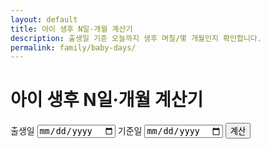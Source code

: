 ```yaml
---
layout: default
title: 아이 생후 N일·개월 계산기
description: 출생일 기준 오늘까지 생후 며칠/몇 개월인지 확인합니다.
permalink: family/baby-days/
---
```


# 아이 생후 N일·개월 계산기
<div class="card" style="max-width:720px;margin:0 auto;">
  <form onsubmit="event.preventDefault(); bdCalc();" style="margin-bottom:12px;">
    <label>출생일 <input type="date" id="dob" required></label>
    <label>기준일 <input type="date" id="ref"></label>
    <button type="submit" class="btn">계산</button>
  </form>

  <!-- 결과 박스: 전역 .result-box 사용 -->
  <div id="bd-out" class="result-box"></div>
</div>

<script>
// YYYY-MM-DD 포맷
function fmt(d){
  const y=d.getFullYear();
  const m=String(d.getMonth()+1).padStart(2,'0');
  const dd=String(d.getDate()).padStart(2,'0');
  return `${y}-${m}-${dd}`;
}
// 숫자 보기 좋게
const i18n = n => Number(n).toLocaleString('ko-KR');

// 페이지 로드 시 기준일 기본값=오늘
(function init(){
  const ref = document.getElementById('ref');
  if(!ref.value) ref.value = fmt(new Date());
})();

function bdCalc(){
  const dobVal = document.getElementById('dob').value;
  const refVal = document.getElementById('ref').value || fmt(new Date());
  const out = document.getElementById('bd-out');

  if(!dobVal){
    out.classList.add('show');
    out.innerHTML = '⚠️ 출생일을 선택해주세요.';
    return;
  }

  const start = new Date(dobVal);
  const ref   = new Date(refVal);

  if (isNaN(start) || isNaN(ref)) {
    out.classList.add('show');
    out.innerHTML = '⚠️ 날짜를 정확히 선택해주세요.';
    return;
  }
  if (ref < start) {
    out.classList.add('show');
    out.innerHTML = '⚠️ 기준일이 출생일보다 빠릅니다. 날짜를 다시 확인해주세요.';
    return;
  }

  // 일 수
  const msPerDay = 24*60*60*1000;
  const days = Math.floor((ref - start) / msPerDay);

  // "개월" 계산: (년 차 ×12 + 월 차) 에서 일자 비교로 1개월 차감
  let months = (ref.getFullYear() - start.getFullYear())*12 + (ref.getMonth() - start.getMonth());
  if (ref.getDate() < start.getDate()) months--;

  out.classList.add('show');
  out.innerHTML = `
    👶 <strong>생후:</strong> 약 ${i18n(days)}일 · 약 ${i18n(Math.max(0, months))}개월
    <br><small style="color:#64748b">* 달의 길이(28~31일) 차이로 실제 개월 수와 약간 다를 수 있습니다.</small>
  `;
}
</script>
